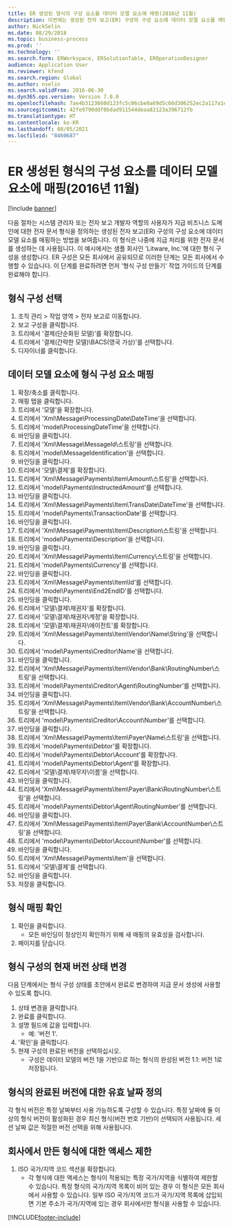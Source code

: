 ```yaml
---
title: ER 생성된 형식의 구성 요소를 데이터 모델 요소에 매핑(2016년 11월)
description: 이번에는 생성된 전자 보고(ER) 구성의 구성 요소에 데이터 모델 요소를 매핑하는 방법에 대해 설명합니다.
author: NickSelin
ms.date: 08/29/2018
ms.topic: business-process
ms.prod: ''
ms.technology: ''
ms.search.form: ERWorkspace, ERSolutionTable, EROperationDesigner
audience: Application User
ms.reviewer: kfend
ms.search.region: Global
ms.author: nselin
ms.search.validFrom: 2016-06-30
ms.dyn365.ops.version: Version 7.0.0
ms.openlocfilehash: 7ae4b3123660d123fc5c06cbe0a69d5c66d306252ec2a117a1e6045505022f5a
ms.sourcegitcommit: 42fe9790ddf0bdad911544deaa82123a396712fb
ms.translationtype: HT
ms.contentlocale: ko-KR
ms.lasthandoff: 08/05/2021
ms.locfileid: "8460687"
---
```

# <a name="er-map-components-of-the-created-format-to-data-model-elements-november-2016"></a>ER 생성된 형식의 구성 요소를 데이터 모델 요소에 매핑(2016년 11월)

[!include [banner](../../includes/banner.md)]

다음 절차는 시스템 관리자 또는 전자 보고 개발자 역할의 사용자가 지급 비즈니스 도메인에 대한 전자 문서 형식을 정의하는 생성된 전자 보고(ER) 구성의 구성 요소에 데이터 모델 요소를 매핑하는 방법을 보여줍니다. 이 형식은 나중에 지급 처리를 위한 전자 문서를 생성하는 데 사용됩니다. 이 예시에서는 샘플 회사인 'Litware, Inc.'에 대한 형식 구성을 생성합니다. ER 구성은 모든 회사에서 공유되므로 이러한 단계는 모든 회사에서 수행할 수 있습니다. 이 단계를 완료하려면 먼저 '형식 구성 만들기' 작업 가이드의 단계를 완료해야 합니다.


## <a name="select-a-format-configuration"></a>형식 구성 선택
1. 조직 관리 > 작업 영역 > 전자 보고로 이동합니다.
2. 보고 구성을 클릭합니다.
3. 트리에서 '결제(단순화된 모델)'를 확장합니다.
4. 트리에서 '결제(간략한 모델)\BACS(영국 가상)'를 선택합니다.
5. 디자이너를 클릭합니다.

## <a name="map-format-components-to-data-model-elements"></a>데이터 모델 요소에 형식 구성 요소 매핑
1. 확장/축소를 클릭합니다.
2. 매핑 탭을 클릭합니다.
3. 트리에서 '모델'을 확장합니다.
4. 트리에서 'Xml\Message\ProcessingDate\DateTime'을 선택합니다.
5. 트리에서 'model\ProcessingDateTime'을 선택합니다.
6. 바인딩을 클릭합니다.
7. 트리에서 'Xml\Message\MessageId\스트링'을 선택합니다.
8. 트리에서 'model\MessageIdentification'을 선택합니다.
9. 바인딩을 클릭합니다.
10. 트리에서 '모델\결제'를 확장합니다.
11. 트리에서 'Xml\Message\Payments\Item\Amount\스트링'을 선택합니다.
12. 트리에서 'model\Payments\InstructedAmount'를 선택합니다.
13. 바인딩을 클릭합니다.
14. 트리에서 'Xml\Message\Payments\Item\TransDate\DateTime'을 선택합니다.
15. 트리에서 'model\Payments\TransactionDate'를 선택합니다.
16. 바인딩을 클릭합니다.
17. 트리에서 'Xml\Message\Payments\Item\Description\스트링'을 선택합니다.
18. 트리에서 'model\Payments\Description'을 선택합니다.
19. 바인딩을 클릭합니다.
20. 트리에서 'Xml\Message\Payments\Item\Currency\스트링'을 선택합니다.
21. 트리에서 'model\Payments\Currency'를 선택합니다.
22. 바인딩을 클릭합니다.
23. 트리에서 'Xml\Message\Payments\Item\Id'를 선택합니다.
24. 트리에서 'model\Payments\End2EndID'를 선택합니다.
25. 바인딩을 클릭합니다.
26. 트리에서 '모델\결제\채권자'를 확장합니다.
27. 트리에서 '모델\결제\채권자\계정'을 확장합니다.
28. 트리에서 '모델\결제\채권자\에이전트'를 확장합니다.
29. 트리에서 'Xml\Message\Payments\Item\Vendor\Name\String'을 선택합니다.
30. 트리에서 'model\Payments\Creditor\Name'을 선택합니다.
31. 바인딩을 클릭합니다.
32. 트리에서 'Xml\Message\Payments\Item\Vendor\Bank\RoutingNumber\스트링'을 선택합니다.
33. 트리에서 'model\Payments\Creditor\Agent\RoutingNumber'를 선택합니다.
34. 바인딩을 클릭합니다.
35. 트리에서 'Xml\Message\Payments\Item\Vendor\Bank\AccountNumber\스트링'을 선택합니다.
36. 트리에서 'model\Payments\Creditor\Account\Number'를 선택합니다.
37. 바인딩을 클릭합니다.
38. 트리에서 'Xml\Message\Payments\Item\Payer\Name\스트링'을 선택합니다.
39. 트리에서 'model\Payments\Debtor'를 확장합니다.
40. 트리에서 'model\Payments\Debtor\Account'를 확장합니다.
41. 트리에서 'model\Payments\Debtor\Agent'를 확장합니다.
42. 트리에서 '모델\결제\채무자\이름'을 선택합니다.
43. 바인딩을 클릭합니다.
44. 트리에서 'Xml\Message\Payments\Item\Payer\Bank\RoutingNumber\스트링'을 선택합니다.
45. 트리에서 'model\Payments\Debtor\Agent\RoutingNumber'를 선택합니다.
46. 바인딩을 클릭합니다.
47. 트리에서 'Xml\Message\Payments\Item\Payer\Bank\AccountNumber\스트링'을 선택합니다.
48. 트리에서 'model\Payments\Debtor\Account\Number'를 선택합니다.
49. 바인딩을 클릭합니다.
50. 트리에서 'Xml\Message\Payments\Item'을 선택합니다.
51. 트리에서 '모델\결제'를 선택합니다.
52. 바인딩을 클릭합니다.
53. 저장을 클릭합니다.

## <a name="validate-format-mapping"></a>형식 매핑 확인
1. 확인을 클릭합니다.
    * 모든 바인딩이 정상인지 확인하기 위해 새 매핑의 유효성을 검사합니다.  
2. 페이지를 닫습니다.

## <a name="change-status-of-the-current-version-of-format-configuration"></a>형식 구성의 현재 버전 상태 변경
다음 단계에서는 형식 구성 상태를 초안에서 완료로 변경하여 지급 문서 생성에 사용할 수 있도록 합니다.  
1. 상태 변경을 클릭합니다.
2. 완료를 클릭합니다.
3. 설명 필드에 값을 입력합니다.
    * 예: '버전 1'.  
4. '확인'을 클릭합니다.
5. 현재 구성의 완료된 버전을 선택하십시오.
    * 구성은 데이터 모델의 버전 1을 기반으로 하는 형식의 완성된 버전 1.1: 버전 1로 저장됩니다.  

## <a name="define-effective-date-for-completed-version-of-format"></a>형식의 완료된 버전에 대한 유효 날짜 정의
각 형식 버전은 특정 날짜부터 사용 가능하도록 구성할 수 있습니다. 특정 날짜에 둘 이상의 형식 버전이 활성화된 경우 최신 형식(버전 번호 기반)이 선택되어 사용됩니다. 세션 날짜 값은 적절한 버전 선택을 위해 사용됩니다.  

## <a name="restrict-access-to-created-format-from-companies"></a>회사에서 만든 형식에 대한 액세스 제한
1. ISO 국가/지역 코드 섹션을 확장합니다.
    * 각 형식에 대한 액세스는 형식이 적용되는 특정 국가/지역을 식별하여 제한할 수 있습니다. 특정 형식의 국가/지역 목록이 비어 있는 경우 이 형식은 모든 회사에서 사용할 수 있습니다. 일부 ISO 국가/지역 코드가 국가/지역 목록에 삽입되면 기본 주소가 국가/지역에 있는 경우 회사에서만 형식을 사용할 수 있습니다.  



[!INCLUDE[footer-include](../../../../includes/footer-banner.md)]